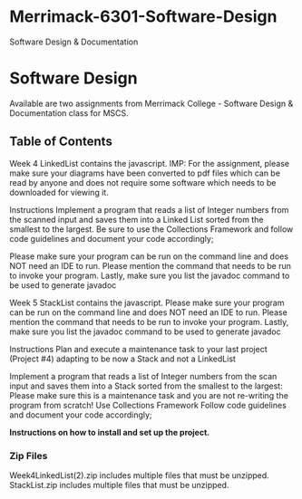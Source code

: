 # Merrimack-6301-Software-Design
Software Design &amp; Documentation
# Software Design

Available are two assignments from Merrimack College - Software Design & Documentation class for MSCS.

## Table of Contents
Week 4 LinkedList contains the javascript.
IMP:
For the assignment, please make sure your diagrams have been converted to pdf files which can be read by anyone and does not require some software which needs to be downloaded for viewing it.

Instructions
Implement a program that reads a list of Integer numbers from the scanned input and saves them into a Linked List sorted from the smallest to the largest. Be sure to use the Collections Framework and follow code guidelines and document your code accordingly;

Please make sure your program can be run on the command line and does NOT need an IDE to run. Please mention the command that needs to be run to invoke your program. Lastly, make sure you list the javadoc command to be used to generate javadoc

Week 5 StackList contains the javascript.
Please make sure your program can be run on the command line and does NOT need an IDE to run. Please mention the command that needs to be run to invoke your program. Lastly, make sure you list the javadoc command to be used to generate javadoc

Instructions
Plan and execute a maintenance task to your last project (Project #4) adapting to be now a Stack and not a LinkedList

Implement a program that reads a list of Integer numbers from the scan input and saves them into a Stack sorted from the smallest to the largest:
Please make sure this is a maintenance task and you are not re-writing the program from scratch!
Use Collections Framework
Follow code guidelines and document your code accordingly;

**Instructions on how to install and set up the project.**
### Zip Files
Week4LinkedList(2).zip includes multiple files that must be unzipped.
StackList.zip includes multiple files that must be unzipped.


